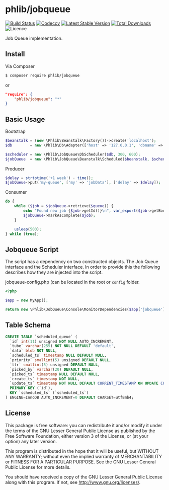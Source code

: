 # phlib/jobqueue

[![Build Status](https://img.shields.io/travis/phlib/jobqueue/master.svg)](https://travis-ci.org/phlib/jobqueue)
[![Codecov](https://img.shields.io/codecov/c/github/phlib/jobqueue.svg)](https://codecov.io/gh/phlib/jobqueue)
[![Latest Stable Version](https://img.shields.io/packagist/v/phlib/jobqueue.svg)](https://packagist.org/packages/phlib/jobqueue)
[![Total Downloads](https://img.shields.io/packagist/dt/phlib/jobqueue.svg)](https://packagist.org/packages/phlib/jobqueue)
![Licence](https://img.shields.io/github/license/phlib/jobqueue.svg)

Job Queue implementation.

## Install

Via Composer

``` bash
$ composer require phlib/jobqueue
```
or
``` JSON
"require": {
    "phlib/jobqueue": "*"
}
```

## Basic Usage

Bootstrap
``` php
$beanstalk = (new \Phlib\Beanstalk\Factory())->create('localhost');
$db        = new \Phlib\Db\Adapter(['host' => '127.0.0.1', 'dbname' => 'example']);

$scheduler = new \Phlib\JobQueue\DbScheduler($db, 300, 600);
$jobQueue  = new \Phlib\JobQueue\Beanstalk\Scheduled($beanstalk, $scheduler);
```

Producer
``` php
$delay = strtotime('+1 week') - time();
$jobQueue->put('my-queue', ['my' => 'jobData'], ['delay' => $delay]);
```

Consumer
``` php
do {
    while ($job = $jobQueue->retrieve($queue)) {
        echo "Found new job {$job->getId()}\n", var_export($job->getBody(), true), "\n";
        $jobQueue->markAsComplete($job);
    }

    usleep(500);
} while (true);
```

## Jobqueue Script

The script has a dependency on two constructed objects. The Job Queue interface and the Scheduler interface. In order 
to provide this the following describes how they are injected into the script.

jobqueue-config.php (can be located in the root or ```config``` folder.
``` php
<?php

$app = new MyApp();

return new \Phlib\JobQueue\Console\MonitorDependencies($app['jobqueue'], $app['scheduler']);

```

## Table Schema

``` SQL
CREATE TABLE `scheduled_queue` (
  `id` int(11) unsigned NOT NULL AUTO_INCREMENT,
  `tube` varchar(255) NOT NULL DEFAULT 'default',
  `data` blob NOT NULL,
  `scheduled_ts` timestamp NULL DEFAULT NULL,
  `priority` smallint(5) unsigned DEFAULT NULL,
  `ttr` smallint(5) unsigned DEFAULT NULL,
  `picked_by` varchar(20) DEFAULT NULL,
  `picked_ts` timestamp NULL DEFAULT NULL,
  `create_ts` timestamp NOT NULL,
  `update_ts` timestamp NOT NULL DEFAULT CURRENT_TIMESTAMP ON UPDATE CURRENT_TIMESTAMP,
  PRIMARY KEY (`id`),
  KEY `scheduled_ts` (`scheduled_ts`)
) ENGINE=InnoDB AUTO_INCREMENT=0 DEFAULT CHARSET=utf8mb4;
```

## License

This package is free software: you can redistribute it and/or modify
it under the terms of the GNU Lesser General Public License as published by
the Free Software Foundation, either version 3 of the License, or
(at your option) any later version.

This program is distributed in the hope that it will be useful,
but WITHOUT ANY WARRANTY; without even the implied warranty of
MERCHANTABILITY or FITNESS FOR A PARTICULAR PURPOSE.  See the
GNU Lesser General Public License for more details.

You should have received a copy of the GNU Lesser General Public License
along with this program.  If not, see <http://www.gnu.org/licenses/>.
